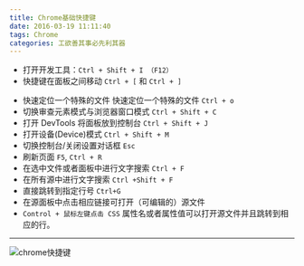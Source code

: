 ```yaml
---
title: Chrome基础快捷键
date: 2016-03-19 11:11:40
tags: Chrome
categories: 工欲善其事必先利其器
---
```


- 打开开发工具：`Ctrl + Shift + I （F12）`
- 快捷键在面板之间移动 `Ctrl + [` 和 `Ctrl + ]` 
<!--more-->
- 快速定位一个特殊的文件  快速定位一个特殊的文件 `Ctrl + o`
- 切换审查元素模式与浏览器窗口模式	`Ctrl + Shift + C`
- 打开 DevTools 将面板放到控制台	`Ctrl + Shift + J`
- 打开设备(Device)模式	`Ctrl + Shift + M`
- 切换控制台/关闭设置对话框	`Esc`
- 刷新页面	`F5`, `Ctrl + R`
- 在选中文件或者面板中进行文字搜索	`Ctrl + F`
- 在所有源中进行文字搜索  `Ctrl +Shift + F`
- 直接跳转到指定行号 `Ctrl+G`
- 在源面板中点击相应链接可打开（可编辑的）源文件
- `Control + 鼠标左键点击 CSS` 属性名或者属性值可以打开源文件并且跳转到相应的行。


---
![chrome快捷键][1]


[1]: http://7xq6al.com1.z0.glb.clouddn.com/chrome%E5%BF%AB%E6%8D%B7%E9%94%AE%E8%A1%A8.png
[2]: http://7xq6al.com1.z0.glb.clouddn.com/chrome%E8%B0%83%E8%AF%95%E5%B7%A5%E5%85%B7.png